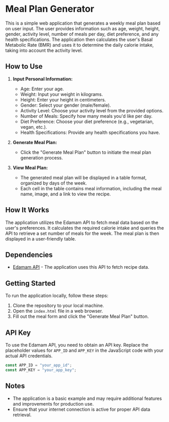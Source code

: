 # Meal Plan Generator

This is a simple web application that generates a weekly meal plan based on user input. The user provides information such as age, weight, height, gender, activity level, number of meals per day, diet preference, and any health specifications. The application then calculates the user's Basal Metabolic Rate (BMR) and uses it to determine the daily calorie intake, taking into account the activity level.

## How to Use

1. **Input Personal Information:**
   - Age: Enter your age.
   - Weight: Input your weight in kilograms.
   - Height: Enter your height in centimeters.
   - Gender: Select your gender (male/female).
   - Activity Level: Choose your activity level from the provided options.
   - Number of Meals: Specify how many meals you'd like per day.
   - Diet Preference: Choose your diet preference (e.g., vegetarian, vegan, etc.).
   - Health Specifications: Provide any health specifications you have.

2. **Generate Meal Plan:**
   - Click the "Generate Meal Plan" button to initiate the meal plan generation process.

3. **View Meal Plan:**
   - The generated meal plan will be displayed in a table format, organized by days of the week.
   - Each cell in the table contains meal information, including the meal name, image, and a link to view the recipe.

## How It Works

The application utilizes the Edamam API to fetch meal data based on the user's preferences. It calculates the required calorie intake and queries the API to retrieve a set number of meals for the week. The meal plan is then displayed in a user-friendly table.

## Dependencies

- [Edamam API](https://developer.edamam.com/edamam-recipe-api) - The application uses this API to fetch recipe data.

## Getting Started

To run the application locally, follow these steps:

1. Clone the repository to your local machine.
2. Open the `index.html` file in a web browser.
3. Fill out the meal form and click the "Generate Meal Plan" button.

## API Key

To use the Edamam API, you need to obtain an API key. Replace the placeholder values for `APP_ID` and `APP_KEY` in the JavaScript code with your actual API credentials.

```javascript
const APP_ID = "your_app_id";
const APP_KEY = "your_app_key";
```

## Notes

- The application is a basic example and may require additional features and improvements for production use.
- Ensure that your internet connection is active for proper API data retrieval.
